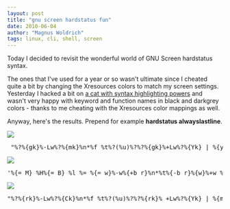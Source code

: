 ```yaml
---
layout: post
title: "gnu screen hardstatus fun"
date: 2010-06-04
author: "Magnus Woldrich"
tags: linux, cli, shell, screen
---
```


Today I decided to revisit the wonderful world of GNU Screen
hardstatus syntax.

The ones that I've used for a year or so wasn't ultimate since I cheated
quite a bit by changing the Xresources colors to match my screen
settings. Yesterday I hacked a bit on <a
href="http://github.com/trapd00r/utils/blob/master/scat">a cat with
syntax highlighting powers</a> and wasn't very happy with keyword and
function names in black and darkgrey colors - thanks to me cheating with
the Xresources color mappings as well.


Anyway, here's the results. Prepend for example <strong>hardstatus alwayslastline</strong>.

<img src="http://i.japh.se/gnuscreen.png">
<pre name="code" class="terminal"> "%?%{gk}%-Lw%?%{mk}%n*%f %t%?(%u)%?%?%{gk}%+Lw%?%{Yk} | %{yk}RPD: %{Bk}%1`" </pre>
<img src="http://i.japh.se/gnuscreen2.png">
<pre name="code" class="terminal">'%{= M} %H%{= B} %l %= %{= w}%-w%{+b r}%n*%t%{-b r}%{w}%+w %= %{c}%d %D %{B}%c '</pre>
<img src="http://i.japh.se/gnuscreen3.png">
<pre name="code" class="terminal">"%?%{rk}%-Lw%?%{Ck}%n*%f %t%?(%u)%?%?%{rk}% +Lw%?%{Yk} | %{mk}%1` %{yk}%=%2`"</pre>
